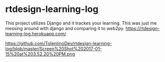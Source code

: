 # rtdesign-learning-log
This project utilizes Django and it trackes your learning. This was just me messing around with django and comparing it to web2py.
https://rtdesign-learning-log.herokuapp.com/


https://github.com/TolentinoDev/rtdesign-learning-log/blob/master/Screen%20Shot%202017-01-15%20at%203.52.20%20PM.png
